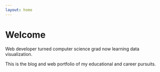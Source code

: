 ```yaml
---
layout: home
---
```

# Welcome

Web developer turned computer science grad now learning data visualization.

This is the blog and web portfolio of my educational and career pursuits.
